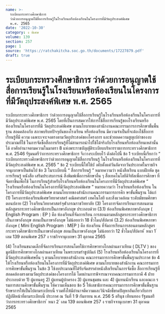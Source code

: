 ```yaml
---
name: >-
  ระเบียบกระทรวงศึกษาธิการ
  ว่าด้วยการอนุญาตใช้สื่อการเรียนรู้ในโรงเรียนหรือห้องเรียนในโครงการที่มีวัตถุประสงค์พิเศษ
  พ.ศ. 2565
date: '2022-10-30'
category: ง พิเศษ
volume: 139
section: 257
page: 1
source: 'https://ratchakitcha.soc.go.th/documents/17227879.pdf'
draft: true
---
```


# ระเบียบกระทรวงศึกษาธิการ ว่าด้วยการอนุญาตใช้สื่อการเรียนรู้ในโรงเรียนหรือห้องเรียนในโครงการที่มีวัตถุประสงค์พิเศษ พ.ศ. 2565

ระเบียบกระทรวงศึกษาธิการ ว่าด้วยการอนุญาตใช้สื่อการเรียนรู้ในโรงเรียนหรือห้องเรียนในโครงการที่มีวัตถุประสงค์พิเศษ พ.ศ. 2565 โดยที่เป็นการสมควรให้การใช้สื่อการเรียนรู้ของโรงเรียนหรือห้องเรียนในโครงการที่มี วัตถุประสงค์พิเศษ ตามนโยบายของสานักงานคณะกรรมการการศึกษาขั้นพื้นฐาน สอดคล้องกับ สภาพบริบทปัจจุบันของโรงเรียน หรือห้องเรียน มีความจำเป็นที่จะต้องใช้สื่อการเรียนรู้ที่มี ความ เฉพาะเจาะจงตรงตามวัตถุประสงค์ของโครงการ และช่วยลดความสูญเปล่าของงบประมาณที่ใช้ ในการจัดซื้อสื่อการเรียนรู้ที่ไม่สามารถนำไปใช้ได้จริงกับโรงเรียนหรือห้องเรียนเหล่านั้นได้ อาศัยอำนาจตามความในมาตรา 8 แห่งพระราชบัญญัติระเบียบบริหารราชการกระทรวงศึกษาธิการ พ.ศ. 2546 รัฐมนตรีว่าการกระทรวงศึกษาธิการ จึงวางระเบียบไว้ ดังต่อไปนี้ ข้อ 1 ระเบียบนี้เรียกว่า “ ระเบียบกระทรวงศึกษาธิการว่าด้วยการอนุญาตใช้สื่อการเรียนรู้ ในโรงเรียนหรือห้องเรียนในโครงการที่มีวัตถุประสงค์พิเศษ พ.ศ. 2565 ” ข้อ 2 ระเบียบนี้ให้ใช้บั งคับตั้งแต่วันถัดจากวันประกาศในราชกิจจานุเบกษาเป็นต้นไป ข้อ 3 ในระเบียบนี้ “ สื่อการเรียนรู้ ” หมายความว่า หนังสือเรียน แบบฝึกหัด ชุดการเรียนรู้ หนังสือ เสริมประสบการณ์ สิ่งพิมพ์เพื่อการศึกษาอื่น ๆ สื่อเทคโนโลยีดิจิทัลเพื่อการศึกษา ที่จัดทาขึ้นเพื่อใช้ ในการเรียนรู้สำหรับโรงเรียนหรือห้องเรียนในโครงการที่มีวัตถุประสงค์พิเศษ “ โรงเรียนหรือห้องเรียนในโครงการที่มีวัตถุประสงค์พิเศษ ” หมายความว่า โรงเรียนหรือห้องเรียน ในโครงการที่มีวัตถุประสงค์พิเศษ ตามนโยบายของสำนักงานคณะกรรมการการศึก ษาขั้นพื้นฐาน ได้แก่ (1) โครงการห้องเรียนพิเศษวิทยาศาสตร์ คณิตศาสตร์ เทคโนโลยี และสิ่งแวดล้อม ระดับมัธยมศึกษาตอนปลาย (2) โรงเรียนวิทยาศาสตร์จุฬาภรณราชวิทยาลัย (3) โครงการจัดการเรียนการสอนตามหลักสูตรกระทรวงศึกษาธิการเป็นภาษาอังกฤษ ประกอบด้วย (3.1) ห้องเรียนพิเศษภาษาอังกฤษ ( English Program : EP ) คือ ห้องเรียนที่จัดการเรียน การสอนตามหลักสูตรกระทรวงศึกษาธิการเป็นภาษาอังกฤษ สอนเป็นภาษาอังกฤษ ไม่น้อยกว่า 18 ชั่วโมง/สัปดาห์ (3.2) ห้องเรียนพิเศษภาษาอังกฤษ ( Mini English Program : MEP ) คือ ห้องเรียน ที่จัดการเรียนการสอนตามหลักสูตรกระทรวงศึกษาธิการเป็นภาษาอังกฤษ สอนเป็นภาษาอังกฤษ ไม่น้อยกว่า 12 ชั่วโมง/สัปดาห์ ้ หนา 1 ่ เลม 139 ตอนพิเศษ 257 ง ราชกิจจานุเบกษา 31 ตุลาคม 2565

(4) โรงเรียนขนาดเล็กที่จัดการเรียนการสอนโดยใช้การศึกษาทางไกลผ่านดาวเทียม ( DLTV ) ของมูลนิธิการศึกษาทางไกลผ่านดาวเทียม ในพระบรมรำชูปถัมภ์ (5) โรงเรียนหรือห้องเรียนในโครงการที่มีวัตถุประสงค์พิเศษอื่น ๆ ตามนโยบายของสำนักงาน คณะกรรมการการศึกษาขั้นพื้นฐานประกาศ ข้อ 4 ให้โรงเรียนหรือห้องเรียนในโครงการที่มีวัตถุประสงค์พิเศษ ตามนโยบายของสำนักงาน คณะกรรมการการศึกษาขั้นพื้นฐาน ในข้อ 3 ใช้งบประมาณที่ได้รับจัดสรรค่าหนังสือเรียนในการจัดซื้อ สื่อการเรียนรู้ที่สอดคล้องตรงตามวัตถุประสงค์ของโครงการได้ โดยผ่านการพิจารณาจากคณะกรรมการภาคี 4 ฝ่าย ประกอบด้วย 1) ผู้แทนครู 2) ผู้แทนผู้ปกครอง 3) ผู้แทนชุมชน และ 4) ผู้แทนนักเรียน และคณะก รรมการสถานศึกษาขั้นพื้นฐาน ให้ความเห็นชอบ ข้อ 5 ให้เลขาธิการคณะกรรมการการศึกษาขั้นพื้นฐานรักษาการให้เป็นไปตามระเบียบนี้ รวมทั้งให้มีอำนาจตีความและวินิจฉัยชี้ขาดปัญหาอันเกี่ยวกับการปฏิบัติหน้าที่ตามระเบียบนี้ ประกาศ ณ วันที่ 1 9 กันยายน พ.ศ. 256 5 ตรีนุช เทียนทอง รัฐมนตรีว่าการกระทรวงศึกษาธิการ ้ หนา 2 ่ เลม 139 ตอนพิเศษ 257 ง ราชกิจจานุเบกษา 31 ตุลาคม 2565
